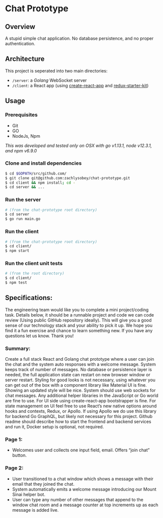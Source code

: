 # Chat Prototype

## Overview

A stupid simple chat application. No database persistence, and no proper authentication.

## Architecture

This project is seperated into two main directories:
- `/server`: a *Golang* WebSocket server
- `/client`: a React app (using [create-react-app](https://github.com/facebook/create-react-app) and [redux-starter-kit](https://redux-starter-kit.js.org))

## Usage

### Prerequisites

- Git
- GO
- NodeJs, Npm

*This was developed and tested only on OSX with go v1.13.1, node v12.3.1, and npm v6.9.0*

### Clone and install dependencies

```sh
$ cd $GOPATH/src/github.com/
$ git clone git@github.com:zachlysobey/chat-prototype.git
$ cd client && npm install; cd -
$ cd server && ...
```

### Run the server

```sh
# (from the chat-prototype root directory)
$ cd server
$ go run main.go
```

### Run the client

```sh
# (from the chat-prototype root directory)
$ cd client/
$ npm start
```

### Run the client unit tests

```sh
# (from the root directory)
$ cd client/
$ npm test
```

## Specifications:

The engineering team would like you to complete a mini project/coding task. Details below, it should be a runnable project and code we can code review (Using public GitHub repository ideally). This will give you a good sense of our technology stack and your ability to pick it up. We hope you find it a fun exercise and chance to learn something new.  If you have any questions let us know.  Thank you!

### Summary:

Create a full stack React and Golang chat prototype where a user can join the chat and the system auto responses with a welcome message. System keeps track of number of messages. No database or persistence layer is needed, the full application state can restart on new browser window or server restart. Styling for good looks is not necessary, using whatever you can get out of the box with a component library like Material UI is fine. Showing an updated style will be nice. System should use web sockets for chat messages. Any additional helper libraries in the JavaScript or Go world are fine to use.  For UI side using create-react-app bootstrapper is fine.  For state management on UI feel free to use React’s new native options around hooks and contexts, Redux, or Apollo.  If using Apollo we do use this library for backend Go GraphQL, but likely not necessary for this project.  Github readme should describe how to start the frontend and backend services and run it, Docker setup is optional, not required.

### Page 1:

- Welcomes user and collects one input field, email. Offers “join chat” button.

### Page 2:

- User transitioned to a chat window which shows a message with their email that they joined the chat.
- System automatically emits a welcome message introducing our Mount Sinai helper bot.
- User can type any number of other messages that append to the window chat room and a message counter at top increments up as each message is added live.
